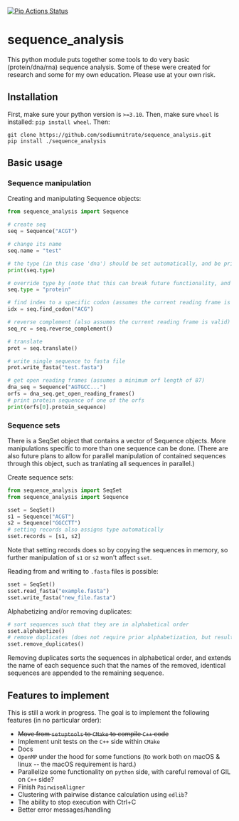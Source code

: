 [![Pip Actions Status][actions-pip-badge]][actions-pip-link]

[actions-pip-link]:        https://github.com/sodiumnitrate/sequence_analysis/actions?query=workflow%3APip
[actions-pip-badge]:       https://github.com/sodiumnitrate/sequence_analysis/workflows/Pip/badge.svg

# sequence_analysis

This python module puts together some tools to do very basic (protein/dna/rna) sequence analysis. Some of these were created for research and some for my own education. Please use at your own risk. 

## Installation

First, make sure your python version is `>=3.10`. Then, make sure `wheel` is installed: `pip install wheel`. Then:

    git clone https://github.com/sodiumnitrate/sequence_analysis.git
    pip install ./sequence_analysis

## Basic usage

### Sequence manipulation

Creating and manipulating Sequence objects:

```python
from sequence_analysis import Sequence

# create seq
seq = Sequence("ACGT")

# change its name
seq.name = "test"

# the type (in this case 'dna') should be set automatically, and be printed with
print(seq.type)

# override type by (note that this can break future functionality, and should only be used if automatic detection doesn't work.)
seq.type = "protein"

# find index to a specific codon (assumes the current reading frame is valid)
idx = seq.find_codon("ACG")

# reverse complement (also assumes the current reading frame is valid)
seq_rc = seq.reverse_complement()

# translate 
prot = seq.translate()

# write single sequence to fasta file
prot.write_fasta("test.fasta")

# get open reading frames (assumes a minimum orf length of 87)
dna_seq = Sequence("AGTGCC...")
orfs = dna_seq.get_open_reading_frames()
# print protein sequence of one of the orfs
print(orfs[0].protein_sequence)
```
### Sequence sets

There is a SeqSet object that contains a vector of Sequence objects. More manipulations specific to more than one sequence can be done. (There are also future plans to allow for parallel manipulation of contained sequences through this object, such as tranlating all sequences in parallel.)

Create sequence sets:

```python
from sequence_analysis import SeqSet
from sequence_analysis import Sequence

sset = SeqSet()
s1 = Sequence("ACGT")
s2 = Sequence("GGCCTT")
# setting records also assigns type automatically
sset.records = [s1, s2]
```
Note that setting records does so by copying the sequences in memory, so further manipulation of `s1` or `s2` won't affect `sset`. 

Reading from and writing to `.fasta` files is possible:

```python
sset = SeqSet()
sset.read_fasta("example.fasta")
sset.write_fasta("new_file.fasta")
```
Alphabetizing and/or removing duplicates:

```python
# sort sequences such that they are in alphabetical order
sset.alphabetize()
# remove duplicates (does not require prior alphabetization, but results in alphabetized sequences)
sset.remove_duplicates()
```
Removing duplicates sorts the sequences in alphabetical order, and extends the name of each sequence such that the names of the removed, identical sequences are appended to the remaining sequence.

## Features to implement

This is still a work in progress. The goal is to implement the following features (in no particular order):

- ~~Move from `setuptools` to `CMake` to compile `C++` code~~
- Implement unit tests on the `C++` side within `CMake`
- Docs
- `OpenMP` under the hood for some functions (to work both on macOS & linux -- the macOS requirement is hard.)
- Parallelize some functionality on `python` side, with careful removal of GIL on `C++` side?
- Finish `PairwiseAligner`
- Clustering with pairwise distance calculation using `edlib`?
- The ability to stop execution with Ctrl+C
- Better error messages/handling